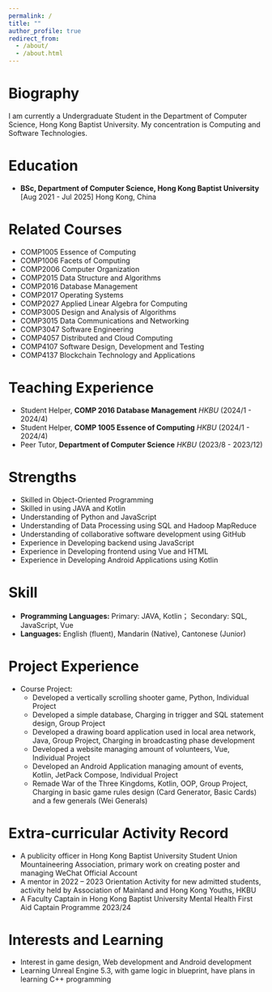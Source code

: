 ```yaml
---
permalink: /
title: ""
author_profile: true
redirect_from: 
  - /about/
  - /about.html
---
```

Biography
======
I am currently a Undergraduate Student in the Department of Computer Science, Hong Kong Baptist University. 
My concentration is Computing and Software Technologies.

Education
======
* **BSc, Department of Computer Science, Hong Kong Baptist University** [Aug 2021 - Jul 2025] Hong Kong, China

Related Courses
======
* COMP1005 Essence of Computing
* COMP1006 Facets of Computing
* COMP2006 Computer Organization
* COMP2015 Data Structure and Algorithms
* COMP2016 Database Management
* COMP2017 Operating Systems
* COMP2027 Applied Linear Algebra for Computing
* COMP3005 Design and Analysis of Algorithms
* COMP3015 Data Communications and Networking
* COMP3047 Software Engineering
* COMP4057 Distributed and Cloud Computing
* COMP4107 Software Design, Development and Testing
* COMP4137 Blockchain Technology and Applications

Teaching Experience
======
* Student Helper, **COMP 2016 Database Management** <var>HKBU</var> (2024/1 - 2024/4)
* Student Helper, **COMP 1005 Essence of Computing** <var>HKBU</var> (2024/1 - 2024/4)
* Peer Tutor, **Department of Computer Science** <var>HKBU</var> (2023/8 - 2023/12)

Strengths
======
* Skilled in Object-Oriented Programming
* Skilled in using JAVA and Kotlin
* Understanding of Python and JavaScript
* Understanding of Data Processing using SQL and Hadoop MapReduce
* Understanding of collaborative software development using GitHub 
* Experience in Developing backend using JavaScript
* Experience in Developing frontend using Vue and HTML
* Experience in Developing Android Applications using Kotlin

Skill
======
* **Programming Languages:** Primary: JAVA, Kotlin； Secondary: SQL, JavaScript, Vue
* **Languages:** English (fluent), Mandarin (Native), Cantonese (Junior)

Project Experience
======
* Course Project:
  * Developed a vertically scrolling shooter game, Python, Individual Project
  * Developed a simple database, Charging in trigger and SQL statement design, Group Project
  * Developed a drawing board application used in local area network, Java, Group Project, Charging in 
  broadcasting phase development
  * Developed a website managing amount of volunteers, Vue, Individual Project
  * Developed an Android Application managing amount of events, Kotlin, JetPack Compose, Individual Project
  * Remade War of the Three Kingdoms, Kotlin, OOP, Group Project, Charging in basic game rules design (Card Generator, 
  Basic Cards) and a few generals (Wei Generals)

Extra-curricular Activity Record
======
* A publicity officer in Hong Kong Baptist University Student Union
  Mountaineering Association, primary work on creating poster and managing WeChat Official Account
* A mentor in 2022 – 2023 Orientation Activity for new admitted 
  students, activity held by Association of Mainland and Hong Kong Youths, HKBU
* A Faculty Captain in Hong Kong Baptist University Mental Health First Aid Captain Programme 2023/24

Interests and Learning
======
* Interest in game design, Web development and Android development
* Learning Unreal Engine 5.3, with game logic in blueprint, have plans in learning C++ programming

<!-- This is the front page of a website that is powered by the [academicpages template](https://github.com/academicpages/academicpages.github.io) and hosted on GitHub pages. [GitHub pages](https://pages.github.com) is a free service in which websites are built and hosted from code and data stored in a GitHub repository, automatically updating when a new commit is made to the respository. This template was forked from the [Minimal Mistakes Jekyll Theme](https://mmistakes.github.io/minimal-mistakes/) created by Michael Rose, and then extended to support the kinds of content that academics have: publications, talks, teaching, a portfolio, blog posts, and a dynamically-generated CV. You can fork [this repository](https://github.com/academicpages/academicpages.github.io) right now, modify the configuration and markdown files, add your own PDFs and other content, and have your own site for free, with no ads! An older version of this template powers my own personal website at [stuartgeiger.com](http://stuartgeiger.com), which uses [this Github repository](https://github.com/staeiou/staeiou.github.io).

A data-driven personal website
======
Like many other Jekyll-based GitHub Pages templates, academicpages makes you separate the website's content from its form. The content & metadata of your website are in structured markdown files, while various other files constitute the theme, specifying how to transform that content & metadata into HTML pages. You keep these various markdown (.md), YAML (.yml), HTML, and CSS files in a public GitHub repository. Each time you commit and push an update to the repository, the [GitHub pages](https://pages.github.com/) service creates static HTML pages based on these files, which are hosted on GitHub's servers free of charge.

Many of the features of dynamic content management systems (like Wordpress) can be achieved in this fashion, using a fraction of the computational resources and with far less vulnerability to hacking and DDoSing. You can also modify the theme to your heart's content without touching the content of your site. If you get to a point where you've broken something in Jekyll/HTML/CSS beyond repair, your markdown files describing your talks, publications, etc. are safe. You can rollback the changes or even delete the repository and start over -- just be sure to save the markdown files! Finally, you can also write scripts that process the structured data on the site, such as [this one](https://github.com/academicpages/academicpages.github.io/blob/master/talkmap.ipynb) that analyzes metadata in pages about talks to display [a map of every location you've given a talk](https://academicpages.github.io/talkmap.html).

Getting started
======
1. Register a GitHub account if you don't have one and confirm your e-mail (required!)
1. Fork [this repository](https://github.com/academicpages/academicpages.github.io) by clicking the "fork" button in the top right. 
1. Go to the repository's settings (rightmost item in the tabs that start with "Code", should be below "Unwatch"). Rename the repository "[your GitHub username].github.io", which will also be your website's URL.
1. Set site-wide configuration and create content & metadata (see below -- also see [this set of diffs](http://archive.is/3TPas) showing what files were changed to set up [an example site](https://getorg-testacct.github.io) for a user with the username "getorg-testacct")
1. Upload any files (like PDFs, .zip files, etc.) to the files/ directory. They will appear at https://[your GitHub username].github.io/files/example.pdf.  
1. Check status by going to the repository settings, in the "GitHub pages" section

Site-wide configuration
------
The main configuration file for the site is in the base directory in [_config.yml](https://github.com/academicpages/academicpages.github.io/blob/master/_config.yml), which defines the content in the sidebars and other site-wide features. You will need to replace the default variables with ones about yourself and your site's github repository. The configuration file for the top menu is in [_data/navigation.yml](https://github.com/academicpages/academicpages.github.io/blob/master/_data/navigation.yml). For example, if you don't have a portfolio or blog posts, you can remove those items from that navigation.yml file to remove them from the header. 

Create content & metadata
------
For site content, there is one markdown file for each type of content, which are stored in directories like _publications, _talks, _posts, _teaching, or _pages. For example, each talk is a markdown file in the [_talks directory](https://github.com/academicpages/academicpages.github.io/tree/master/_talks). At the top of each markdown file is structured data in YAML about the talk, which the theme will parse to do lots of cool stuff. The same structured data about a talk is used to generate the list of talks on the [Talks page](https://academicpages.github.io/talks), each [individual page](https://academicpages.github.io/talks/2012-03-01-talk-1) for specific talks, the talks section for the [CV page](https://academicpages.github.io/cv), and the [map of places you've given a talk](https://academicpages.github.io/talkmap.html) (if you run this [python file](https://github.com/academicpages/academicpages.github.io/blob/master/talkmap.py) or [Jupyter notebook](https://github.com/academicpages/academicpages.github.io/blob/master/talkmap.ipynb), which creates the HTML for the map based on the contents of the _talks directory).

**Markdown generator**

I have also created [a set of Jupyter notebooks](https://github.com/academicpages/academicpages.github.io/tree/master/markdown_generator
) that converts a CSV containing structured data about talks or presentations into individual markdown files that will be properly formatted for the academicpages template. The sample CSVs in that directory are the ones I used to create my own personal website at stuartgeiger.com. My usual workflow is that I keep a spreadsheet of my publications and talks, then run the code in these notebooks to generate the markdown files, then commit and push them to the GitHub repository.

How to edit your site's GitHub repository
------
Many people use a git client to create files on their local computer and then push them to GitHub's servers. If you are not familiar with git, you can directly edit these configuration and markdown files directly in the github.com interface. Navigate to a file (like [this one](https://github.com/academicpages/academicpages.github.io/blob/master/_talks/2012-03-01-talk-1.md) and click the pencil icon in the top right of the content preview (to the right of the "Raw | Blame | History" buttons). You can delete a file by clicking the trashcan icon to the right of the pencil icon. You can also create new files or upload files by navigating to a directory and clicking the "Create new file" or "Upload files" buttons. 

Example: editing a markdown file for a talk
![Editing a markdown file for a talk](/images/editing-talk.png)

For more info
------
More info about configuring academicpages can be found in [the guide](https://academicpages.github.io/markdown/). The [guides for the Minimal Mistakes theme](https://mmistakes.github.io/minimal-mistakes/docs/configuration/) (which this theme was forked from) might also be helpful.  -->
